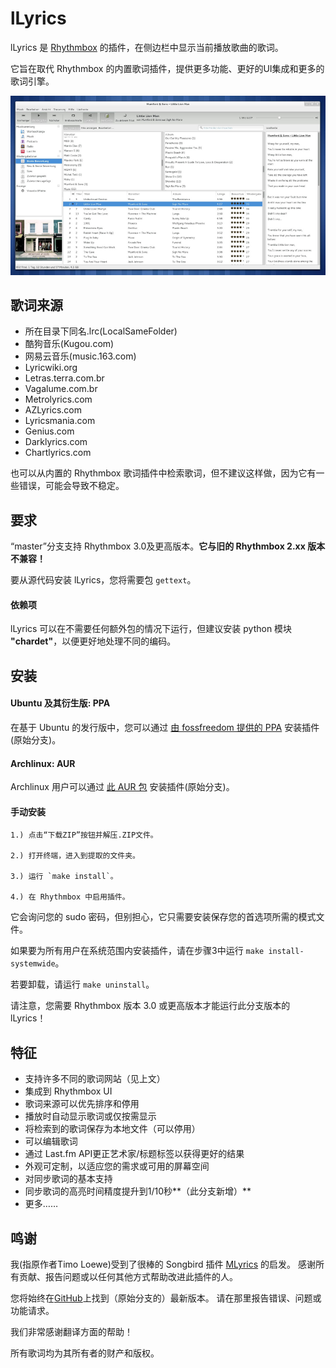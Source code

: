 lLyrics
===============

lLyrics 是 [Rhythmbox](http://projects.gnome.org/rhythmbox/) 的插件，在侧边栏中显示当前播放歌曲的歌词。

它旨在取代 Rhythmbox 的内置歌词插件，提供更多功能、更好的UI集成和更多的歌词引擎。



![Screenshot](img/screenshot-small.png)




歌词来源
---------------

  - 所在目录下同名.lrc(LocalSameFolder)
  - 酷狗音乐(Kugou.com)
  - 网易云音乐(music.163.com)
  - Lyricwiki.org
  - Letras.terra.com.br
  - Vagalume.com.br
  - Metrolyrics.com
  - AZLyrics.com
  - Lyricsmania.com
  - Genius.com
  - Darklyrics.com
  - Chartlyrics.com

也可以从内置的 Rhythmbox 歌词插件中检索歌词，但不建议这样做，因为它有一些错误，可能会导致不稳定。




要求
---------------

“master”分支支持 Rhythmbox 3.0及更高版本。**它与旧的 Rhythmbox 2.xx 版本不兼容！**

要从源代码安装 lLyrics，您将需要包 `gettext`。

#### 依赖项 ####

lLyrics 可以在不需要任何额外包的情况下运行，但建议安装 python 模块 **"chardet"**，以便更好地处理不同的编码。



安装
---------------

#### Ubuntu 及其衍生版: PPA ####

在基于 Ubuntu 的发行版中，您可以通过 [由 fossfreedom 提供的 PPA](https://launchpad.net/~fossfreedom/+archive/rhythmbox-plugins) 安装插件(原始分支)。

#### Archlinux: AUR ####

Archlinux 用户可以通过 [此 AUR 包](https://aur.archlinux.org/packages/rhythmbox-llyrics/) 安装插件(原始分支)。

#### 手动安装 ####

	1.) 点击“下载ZIP”按钮并解压.ZIP文件。

	2.) 打开终端，进入到提取的文件夹。

	3.) 运行 `make install`。

	4.) 在 Rhythmbox 中启用插件。

它会询问您的 sudo 密码，但别担心，它只需要安装保存您的首选项所需的模式文件。

如果要为所有用户在系统范围内安装插件，请在步骤3中运行 `make install-systemwide`。

若要卸载，请运行 `make uninstall`。

请注意，您需要 Rhythmbox 版本 3.0 或更高版本才能运行此分支版本的 lLyrics！





特征
---------------
  - 支持许多不同的歌词网站（见上文）
  - 集成到 Rhythmbox UI
  - 歌词来源可以优先排序和停用
  - 播放时自动显示歌词或仅按需显示
  - 将检索到的歌词保存为本地文件（可以停用）
  - 可以编辑歌词
  - 通过 Last.fm API更正艺术家/标题标签以获得更好的结果
  - 外观可定制，以适应您的需求或可用的屏幕空间
  - 对同步歌词的基本支持
  - 同步歌词的高亮时间精度提升到1/10秒**（此分支新增）**
  - 更多……




鸣谢
---------------

我(指原作者Timo Loewe)受到了很棒的 Songbird 插件 [MLyrics](https://github.com/FreeleX/MLyrics) 的启发。
感谢所有贡献、报告问题或以任何其他方式帮助改进此插件的人。

您将始终在[GitHub](https://github.com/dmo60/lLyrics)上找到（原始分支的）最新版本。
请在那里报告错误、问题或功能请求。

我们非常感谢翻译方面的帮助！

所有歌词均为其所有者的财产和版权。

